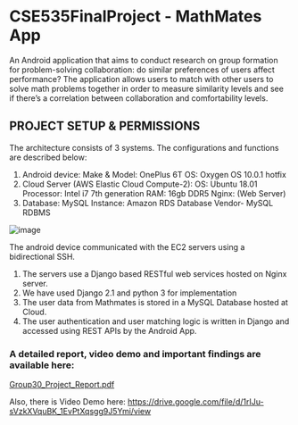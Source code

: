 # CSE535FinalProject - MathMates App
An Android application that aims to conduct research on group formation for problem-solving collaboration: do
similar preferences of users affect performance? The application allows users to match with other users to solve math problems together in order to measure similarity
levels and see if there’s a correlation between collaboration and comfortability levels.

## PROJECT SETUP & PERMISSIONS
The architecture consists of 3 systems. The configurations
and functions are described below:
1. Android device:
    Make & Model: OnePlus 6T OS: Oxygen OS
    10.0.1 hotfix
2.  Cloud Server (AWS Elastic Cloud Compute-2):
    OS: Ubuntu 18.01
    Processor: Intel i7 7th generation
    RAM: 16gb DDR5
    Nginx: (Web Server)
3. Database: MySQL
    Instance: Amazon RDS
    Database Vendor- MySQL RDBMS
    
![image](https://user-images.githubusercontent.com/8374949/71812466-48f16600-309d-11ea-8502-85445db45975.png)


The android device communicated with the EC2 servers using a bidirectional SSH.

1. The servers use a Django based RESTful web services hosted on Nginx server.
2. We have used Django 2.1 and python 3 for implementation
3. The user data from Mathmates is stored in a MySQL Database hosted at Cloud.
4. The user authentication and user matching logic is written in Django and accessed using REST APIs
by the Android App.
    
### A detailed report, video demo and important findings are available here:
[Group30_Project_Report.pdf](https://github.com/rajat641/CSE535-Mobile-FE/files/4025631/Group30_Project_Report.pdf)

Also, there is Video Demo here: https://drive.google.com/file/d/1rIJu-sVzkXVquBK_1EvPtXqsgg9J5Ymi/view

